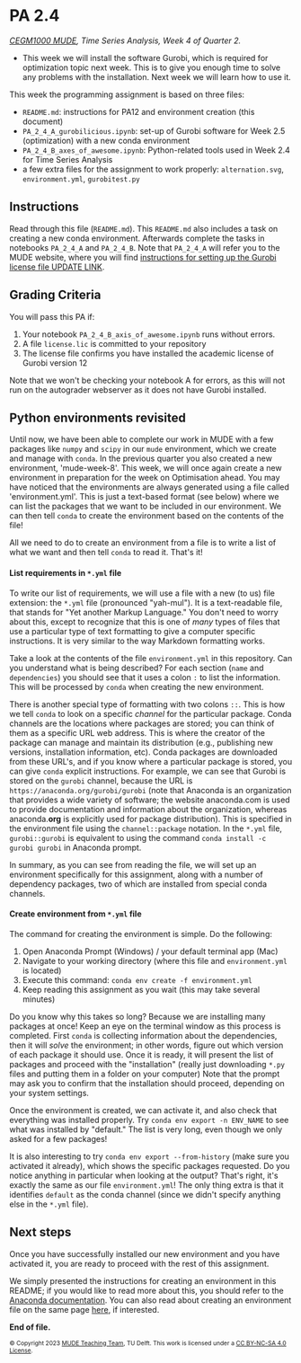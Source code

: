 # PA 2.4

_[CEGM1000 MUDE](http://mude.citg.tudelft.nl/), Time Series Analysis, Week 4 of Quarter 2._



- This week we will install the software Gurobi, which is required for optimization topic next week. This is to give you enough time to solve any problems with the installation. Next week we will learn how to use it.


This week the programming assignment is based on three files:
- `README.md`: instructions for PA12 and environment creation (this document)
- `PA_2_4_A_gurobilicious.ipynb`: set-up of Gurobi software for Week 2.5 (optimization) with a new conda environment
- `PA_2_4_B_axes_of_awesome.ipynb`: Python-related tools used in Week 2.4 for Time Series Analysis
- a few extra files for the assignment to work properly: `alternation.svg`, `environment.yml`, `gurobitest.py`

## Instructions

Read through this file (`README.md`). This `README.md` also includes a task on creating a new conda environment. Afterwards complete the tasks in notebooks `PA_2_4_A` and `PA_2_4_B`. Note that `PA_2_4_A` will refer you to the MUDE website, where you will find [instructions for setting up the Gurobi license file UPDATE LINK](https://mude.citg.tudelft.nl/software/gurobi/).

## Grading Criteria

You will pass this PA if:
1. Your notebook `PA_2_4_B_axis_of_awesome.ipynb` runs without errors.
2. A file `license.lic` is committed to your repository
3. The license file confirms you have installed the academic license of Gurobi version 12

Note that we won't be checking your notebook A for errors, as this will not run on the autograder webserver as it does not have Gurobi installed.

## Python environments revisited

Until now, we have been able to complete our work in MUDE with a few packages like `numpy` and `scipy` in our `mude` environment, which we create and manage with `conda`. In the previous quarter you also created a new environment, 'mude-week-8'. This week, we will once again create a new environment in preparation for the week on Optimisation ahead. You may have noticed that the environments are always generated using a file called 'environment.yml'. This is just a text-based format (see below) where we can list the packages that we want to be included in our environment. We can then tell `conda` to create the environment based on the contents of the file! 

All we need to do to create an environment from a file is to write a list of what we want and then tell `conda` to read it. That's it!

#### List requirements in `*.yml` file

To write our list of requirements, we will use a file with a new (to us) file extension: the `*.yml` file (pronounced "yah-mul"). It is a text-readable file, that stands for "Yet another Markup Language." You don't need to worry about this, except to recognize that this is one of _many_ types of files that use a particular type of text formatting to give a computer specific instructions. It is very similar to the way Markdown formatting works.

Take a look at the contents of the file `environment.yml` in this repository. Can you understand what is being described? For each section (`name` and `dependencies`) you should see that it uses a colon `:` to list the information. This will be processed by `conda` when creating the new environment.

There is another special type of formatting with two colons `::`. This is how we tell `conda` to look on a specific _channel_ for the particular package. Conda channels are the locations where packages are stored; you can think of them as a specific URL web address. This is where the creator of the package can manage and maintain its distribution (e.g., publishing new versions, installation information, etc). Conda packages are downloaded from these URL's, and if you know where a particular package is stored, you can give `conda` explicit instructions. For example, we can see that Gurobi is stored on the `gurobi` channel, because the URL is `https://anaconda.org/gurobi/gurobi` (note that Anaconda is an organization that provides a wide variety of software; the website anaconda.com is used to provide documentation and information about the organization, whereas anaconda.**org** is explicitly used for package distribution).  This is specified in the environment file using the `channel::package` notation. In the `*.yml` file, `gurobi::gurobi` is equivalent to using the command `conda install -c gurobi gurobi` in Anaconda prompt.

In summary, as you can see from reading the file, we will set up an environment specifically for this assignment,  along with a number of dependency packages, two of which are installed from special conda channels.

#### Create environment from `*.yml` file

The command for creating the environment is simple. Do the following:

1. Open Anaconda Prompt (Windows) / your default terminal app (Mac)
2. Navigate to your working directory (where this file and `environment.yml` is located)
3. Execute this command: `conda env create -f environment.yml`
4. Keep reading this assignment as you wait (this may take several minutes)

Do you know why this takes so long? Because we are installing many packages at once! Keep an eye on the terminal window as this process is completed. First `conda` is collecting information about the dependencies, then it will _solve_ the environment; in other words, figure out which version of each package it should use. Once it is ready, it will present the list of packages and proceed with the "installation" (really just downloading `*.py` files and putting them in a folder on your computer) Note that the prompt may ask you to confirm that the installation should proceed, depending on your system settings. 

Once the environment is created, we can activate it, and also check that everything was installed properly. Try `conda env export -n ENV_NAME` to see what was installed by "default." The list is very long, even though we only asked for a few packages!

It is also interesting to try `conda env export --from-history` (make sure you activated it already), which shows the specific packages requested. Do you notice anything in particular when looking at the output? That's right, it's exactly the same as our file `environment.yml`! The only thing extra is that it identifies `default` as the conda channel (since we didn't specify anything else in the `*.yml` file).


## Next steps

Once you have successfully installed our new environment and you have activated it, you are ready to proceed with the rest of this assignment.

We simply presented the instructions for creating an environment in this README; if you would like to read more about this, you should refer to the [Anaconda documentation](https://conda.io/projects/conda/en/latest/user-guide/tasks/manage-environments.html#creating-an-environment-from-an-environment-yml-file). You can also read about creating an environment file on the same page [here](https://conda.io/projects/conda/en/latest/user-guide/tasks/manage-environments.html#creating-an-environment-file-manually), if interested.


**End of file.**

<span style="font-size: 75%">
&copy; Copyright 2023 <a rel="MUDE Team" href="https://studiegids.tudelft.nl/a101_displayCourse.do?course_id=65595">MUDE Teaching Team</a>, TU Delft. This work is licensed under a <a rel="license" href="http://creativecommons.org/licenses/by-nc-sa/4.0/">CC BY-NC-SA 4.0 License</a>.


